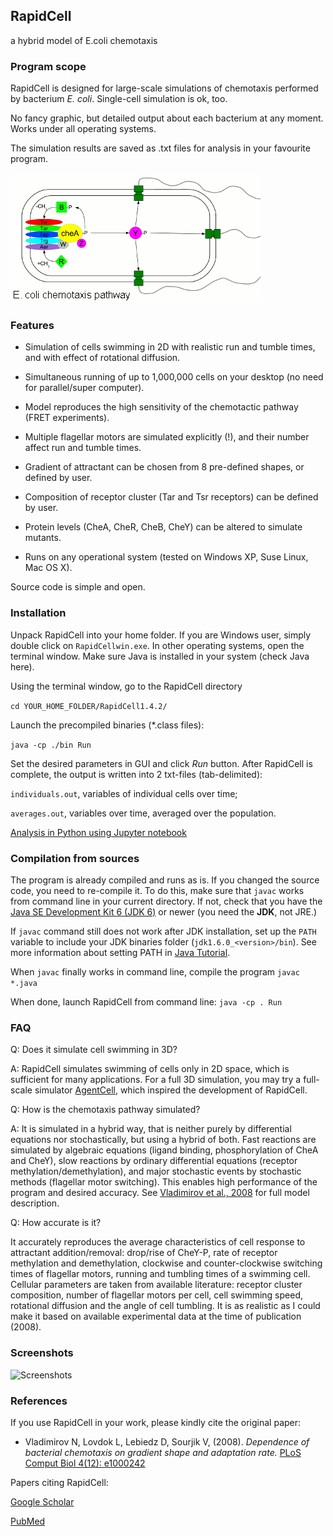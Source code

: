 ## RapidCell
a hybrid model of E.coli chemotaxis

### Program scope
RapidCell is designed for large-scale simulations of chemotaxis performed by bacterium *E. coli*. Single-cell simulation is ok, too.

No fancy graphic, but detailed output about each bacterium at any moment. Works under all operating systems.

The simulation results are saved as .txt files for analysis in your favourite program.

![Chemotaxis pathway](/img/network.gif)

### Features
* Simulation of cells swimming in 2D with realistic run and tumble times, and with effect of rotational diffusion.

* Simultaneous running of up to 1,000,000 cells on your desktop (no need for parallel/super computer).

* Model reproduces the high sensitivity of the chemotactic pathway (FRET experiments).

* Multiple flagellar motors are simulated explicitly (!), and their number affect run and tumble times.

* Gradient of attractant can be chosen from 8 pre-defined shapes, or defined by user.

* Composition of receptor cluster (Tar and Tsr receptors) can be defined by user.

* Protein levels (CheA, CheR, CheB, CheY) can be altered to simulate mutants.

* Runs on any operational system (tested on Windows XP, Suse Linux, Mac OS X).

Source code is simple and open.

### Installation
Unpack RapidCell into your home folder. If you are Windows user, simply double click on `RapidCellwin.exe`. In other operating systems, open the terminal window. 
Make sure Java is installed in your system (check Java here). 

Using the terminal window, go to the RapidCell directory

```cd YOUR_HOME_FOLDER/RapidCell1.4.2/```

Launch the precompiled binaries (*.class files):

```java -cp ./bin Run```

Set the desired parameters in GUI and click *Run* button. After RapidCell is complete, the output is written into 2 txt-files (tab-delimited): 

`individuals.out`, variables of individual cells over time;

`averages.out`, variables over time, averaged over the population.

[Analysis in Python using Jupyter notebook](./analysis_demo.ipynb)

### Compilation from sources
The program is already compiled and runs as is. If you changed the source code, you need to re-compile it. To do this, make sure that `javac` works from command line in your current directory. If not, check that you have the [Java SE Development Kit 6 (JDK 6)](http://java.sun.com/javase/6/download.jsp) or newer (you need the **JDK**, not JRE.)

If  `javac` command still does not work after JDK installation, set up the `PATH` variable to include your JDK binaries folder (`jdk1.6.0_<version>/bin`). See more information about setting PATH in [Java Tutorial](https://docs.oracle.com/javase/tutorial/essential/environment/paths.html).

When `javac` finally works in command line, compile the program
```javac *.java```

When done, launch RapidCell from command line:
```java -cp . Run```

### FAQ
Q: Does it simulate cell swimming in 3D?

A: RapidCell simulates swimming of cells only in 2D space, which is sufficient for many  applications. For a full 3D simulation, you may try a full-scale simulator [AgentCell](https://omictools.com/agentcell-tool), which inspired the development of RapidCell.

Q: How is the chemotaxis pathway simulated?

A: It is simulated in a hybrid way, that is neither purely by differential equations nor stochastically, but using a hybrid of both. Fast reactions are simulated by algebraic equations (ligand binding, phosphorylation of CheA and CheY), slow reactions by ordinary differential equations (receptor methylation/demethylation), and major stochastic events by stochastic methods (flagellar motor switching). This enables high performance of the program and desired accuracy. See [Vladimirov et al., 2008](https://www.ncbi.nlm.nih.gov/pmc/articles/PMC2588534/?tool=pubmed) for full model description.

Q: How accurate is it?

It accurately reproduces the average characteristics of cell response to attractant addition/removal: drop/rise of CheY-P, rate of receptor methylation and demethylation, clockwise and counter-clockwise switching times of flagellar motors, running and tumbling times of a swimming cell. Cellular parameters are taken from available literature: receptor cluster composition, number of flagellar motors per cell, cell swimming speed, rotational diffusion and the angle of cell tumbling. It is as realistic as I could make it based on available experimental data at the time of publication (2008).

### Screenshots
![Screenshots](/img/allScreens.png)

### References
If you use RapidCell in your work, please kindly cite the original paper:

* Vladimirov N, Lovdok L, Lebiedz D, Sourjik V, (2008). *Dependence of bacterial chemotaxis on gradient shape and adaptation rate.* [PLoS Comput Biol 4(12): e1000242](https://www.ncbi.nlm.nih.gov/pmc/articles/PMC2588534/?tool=pubmed)

Papers citing RapidCell: 

[Google Scholar](https://scholar.google.de/scholar?hl=en&as_sdt=0%2C5&q=%22rapidcell%22+vladimirov&btnG=)

[PubMed](https://www.ncbi.nlm.nih.gov/pmc/articles/PMC2588534/citedby/)
